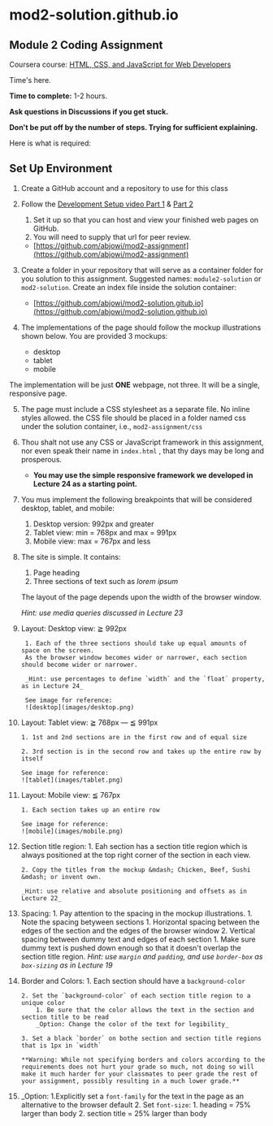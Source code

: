 # mod2-solution.github.io

## Module 2 Coding Assignment

Coursera course: [HTML, CSS, and JavaScript for Web Developers](https://www.coursera.org/learn/html-css-javascript-for-web-developers)

Time's here.

**Time to complete:** 1-2 hours.

**Ask questions in Discussions if you get stuck.**

**Don't be put off by the number of steps. Trying for sufficient explaining.**

Here is what is required:

## Set Up Environment

1. Create a GitHub account and a repository to use for this class

2. Follow the [Development Setup video Part 1](https://www.coursera.org/learn/html-css-javascript-for-web-developers/lecture/CoBFV/development-environment-setup-part-1) & [Part 2](https://www.coursera.org/learn/html-css-javascript-for-web-developers/lecture/07KrX/development-environment-setup-part-2-windows) 
	1. Set it up so that you can host and view your finished web pages on GitHub.
	2. You will need to supply that url for peer review.
	* [https://github.com/abjowi/mod2-assignment](https://github.com/abjowi/mod2-assignment)

3. Create a folder in your repository that will serve as a container folder for you solution to this assignment. Suggested names: `module2-solution` or `mod2-solution`. Create an index file inside the solution container:
	* [https://github.com/abjowi/mod2-solution.gitub.io](https://github.com/abjowi/mod2-solution.github.io)

4. The implementations of the page should follow the mockup illustrations shown below. You are provided 3 mockups:
	* desktop
	* tablet
	* mobile
  
The implementation will be just __ONE__ webpage, not three. It will be a single, responsive page.

5. The page must include a CSS stylesheet as a separate file. No inline styles allowed. the CSS file should be placed in a folder named css under the solution container, i.e., `mod2-assignment/css`

6. Thou shalt not use any CSS or JavaScript framework in this assignment, nor even speak their name in `index.html` , that thy days may be long and prosperous. 
	- **You may use the simple responsive framework we developed in Lecture 24 as a starting point.**
7. You mus implement the following breakpoints that will be considered desktop, tablet, and mobile:
	1. Desktop version: 992px and greater
	2. Tablet view: min = 768px and max = 991px
	3. Mobile view: max = 767px and less

8. The site is simple. It contains:
	1. Page heading
	2. Three sections of text such as *lorem ipsum*
	
	The layout of the page depends upon the width of the browser window. 

	*Hint: use media queries discussed in Lecture 23*

9. Layout: Desktop view: ≧ 992px
	
		1. Each of the three sections should take up equal amounts of space on the screen.
		As the browser window becomes wider or narrower, each section should become wider or narrower.

		_Hint: use percentages to define `width` and the `float` property, as in Lecture 24_
		
		See image for reference:
		![desktop](images/desktop.png)

10. Layout: Tablet view: ≧ 768px &mdash; ≦ 991px
	
		1. 1st and 2nd sections are in the first row and of equal size

		2. 3rd section is in the second row and takes up the entire row by itself

		See image for reference:
		![tablet](images/tablet.png)

11. Layout: Mobile view: ≦ 767px
		
		1. Each section takes up an entire row

		See image for reference:
		![mobile](images/mobile.png)

12. Section title region:
		1. Eah section has a section title region which is always positioned at the top right corner of the section in each view. 

		2. Copy the titles from the mockup &mdash; Chicken, Beef, Sushi &mdash; or invent own.

		_Hint: use relative and absolute positioning and offsets as in Lecture 22_

13. Spacing:
		1. Pay attention to the spacing in the mockup illustrations.
			1. Note the spacing betyween sections
				1. Horizontal spacing between the edges of the section and the edges of the browser window
				2. Vertical spacing between dummy text and edges of each section
					1. Make sure dummy text is pushed down enough so that it doesn't overlap the section title region.
					_Hint: use `margin` and `padding`, and use `border-box` as `box-sizing` as in Lecture 19_

14. Border and Colors:
		1. Each section should have a `background-color`

		2. Set the `background-color` of each section title region to a unique color
			1. Be sure that the color allows the text in the section and section title to be read
			_Option: Change the color of the text for legibility_

		3. Set a black `border` on bothe section and section title regions that is 1px in `width`

		**Warning: While not specifying borders and colors according to the requirements does not hurt your grade so much, not doing so will make it much harder for your classmates to peer grade the rest of your assignment, possibly resulting in a much lower grade.**

15. _Option: 
		1.Explicitly set a `font-family` for the text in the page as an alternative to the browser default
		2. Set `font-size`:
			1. heading = 75% larger than body
			2. section title = 25% larger than body

